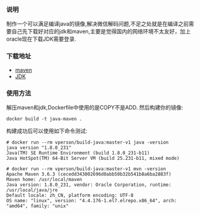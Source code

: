 ### 说明

制作一个可以满足编译java的镜像,解决微信解码问题,不足之处就是在编译之前需要自己先下载好对应的jdk和maven,主要是觉得国内的网络环境不太友好，加上oracle现在下载JDK需要登录.

### 下载地址
* [maven](https://maven.apache.org/download.cgi)
* [JDK](https://www.oracle.com/technetwork/java/javase/archive-139210.html)

### 使用方法
解压maven和jdk,Dockerfile中使用的是COPY不是ADD.
然后构建你的镜像:
```shell
docker build -t java-maven .
```

构建成功后可以使用如下命令测试:
```shell
# docker run --rm vperson/build-java:master-v1 java -version
java version "1.8.0_231"
Java(TM) SE Runtime Environment (build 1.8.0_231-b11)
Java HotSpot(TM) 64-Bit Server VM (build 25.231-b11, mixed mode)
```

```shell
# docker run --rm vperson/build-java:master-v1 mvn -version
Apache Maven 3.6.3 (cecedd343002696d0abb50b32b541b8a6ba2883f)
Maven home: /usr/local/maven
Java version: 1.8.0_231, vendor: Oracle Corporation, runtime: /usr/local/java/jre
Default locale: zh_CN, platform encoding: UTF-8
OS name: "linux", version: "4.4.176-1.el7.elrepo.x86_64", arch: "amd64", family: "unix"
```
